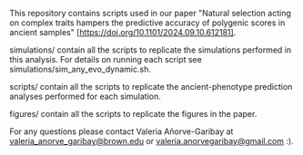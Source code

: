This repository contains scripts used in our paper "Natural selection acting on complex traits hampers the predictive accuracy of polygenic scores in ancient samples" [https://doi.org/10.1101/2024.09.10.612181].

simulations/ contain all the scripts to replicate the simulations performed in this analysis. For details on running each script see simulations/sim_any_evo_dynamic.sh.

scripts/ contain all the scripts to replicate the ancient-phenotype prediction analyses performed for each simulation.

figures/ contain all the scripts to replicate the figures in the paper.

For any questions please contact Valeria Añorve-Garibay at valeria_anorve_garibay@brown.edu or valeria.anorvegaribay@gmail.com :).
